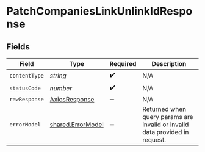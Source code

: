 # PatchCompaniesLinkUnlinkIdResponse


## Fields

| Field                                                                       | Type                                                                        | Required                                                                    | Description                                                                 |
| --------------------------------------------------------------------------- | --------------------------------------------------------------------------- | --------------------------------------------------------------------------- | --------------------------------------------------------------------------- |
| `contentType`                                                               | *string*                                                                    | :heavy_check_mark:                                                          | N/A                                                                         |
| `statusCode`                                                                | *number*                                                                    | :heavy_check_mark:                                                          | N/A                                                                         |
| `rawResponse`                                                               | [AxiosResponse](https://axios-http.com/docs/res_schema)                     | :heavy_minus_sign:                                                          | N/A                                                                         |
| `errorModel`                                                                | [shared.ErrorModel](../../models/shared/errormodel.md)                      | :heavy_minus_sign:                                                          | Returned when query params are invalid or invalid data provided in request. |